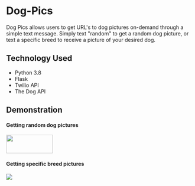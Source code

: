 # Dog-Pics
Dog Pics allows users to get URL's to dog pictures on-demand through a simple text message. Simply text "random" to get a random dog picture,
or text a specific breed to receive a picture of your desired dog.

## Technology Used
- Python 3.8
- Flask
- Twilio API
- The Dog API

## Demonstration

#### Getting random dog pictures
<img src="./gifs/random.gif" height="50" width="50%">

#### Getting specific breed pictures
![](./gifs/breeds.gif)
